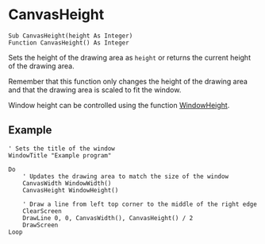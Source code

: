 <!--window-->
CanvasHeight
============

```eppabasic
Sub CanvasHeight(height As Integer)
Function CanvasHeight() As Integer
```

Sets the height of the drawing area as `height` or returns the current height of
the drawing area.

Remember that this function only changes the height of the drawing area and
that the drawing area is scaled to fit the window.

Window height can be controlled using the function [WindowHeight](manual:windowheight).

Example
----------
```eppabasic
' Sets the title of the window
WindowTitle "Example program"

Do
    ' Updates the drawing area to match the size of the window
    CanvasWidth WindowWidth()
    CanvasHeight WindowHeight()

    ' Draw a line from left top corner to the middle of the right edge
    ClearScreen
    DrawLine 0, 0, CanvasWidth(), CanvasHeight() / 2
    DrawScreen
Loop
```
